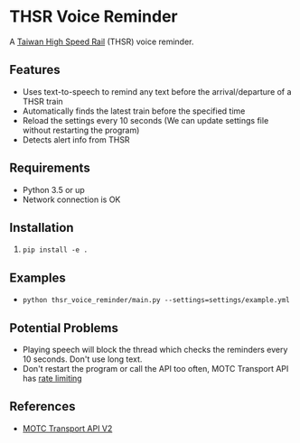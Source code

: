 # THSR Voice Reminder

A [Taiwan High Speed Rail](https://www.thsrc.com.tw/index_en.html) (THSR) voice reminder.

## Features

* Uses text-to-speech to remind any text before the arrival/departure of a THSR train
* Automatically finds the latest train before the specified time
* Reload the settings every 10 seconds (We can update settings file without restarting the program)
* Detects alert info from THSR

## Requirements

* Python 3.5 or up
* Network connection is OK

## Installation

1. `pip install -e .`

## Examples

* `python thsr_voice_reminder/main.py --settings=settings/example.yml`

## Potential Problems

* Playing speech will block the thread which checks the reminders every 10 seconds. Don't use long text.
* Don't restart the program or call the API too often, MOTC Transport API has [rate limiting](https://ptxmotc.gitbooks.io/ptx-api-documentation/content/hui-yuan-shen-qing/membertype.html)

## References

* [MOTC Transport API V2](https://ptx.transportdata.tw/MOTC)
